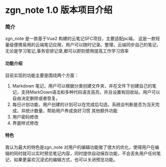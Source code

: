 # zgn_note 1.0 版本项目介绍

### 简介
zgn_note 是一款基于Vue2 构建的云笔记SFC项目，主要适配pc端，
这是一款轻量级便携易用的云端笔记应用，用户可以随时记录。整理，云端同步自己的笔记，无论是学习笔记,事务安排记录,都可以即刻使用提高工作学习效率

#### 功能介绍
目前实现的功能主要是围绕两个方面：
1. Markdown 笔记，用户可以根据分类创建文件夹，并在文件下创建自己的笔记，支持MarkDown语法和多种代码语言高亮，并且设置有回收站，用户可以自由决定删除或者恢复。
2. 每日计划功能，用户创建的计划可以在完成后勾选，系统会判断是否为当天完成，并统计数量，帮助用户养成良好习惯
其他额外功能
1. 用户密码修改
2. 界面样式修改

#### 特色
我认为最大的特色是zgn_note 对用户的编辑功能做了很大的优化，使得用户在编辑的同时就可以实时预览笔记内容，同时提供自动保存功能，不会丢失用户任何笔记，如果更喜欢沉浸式的编辑方式，也可以关闭预览功能。


